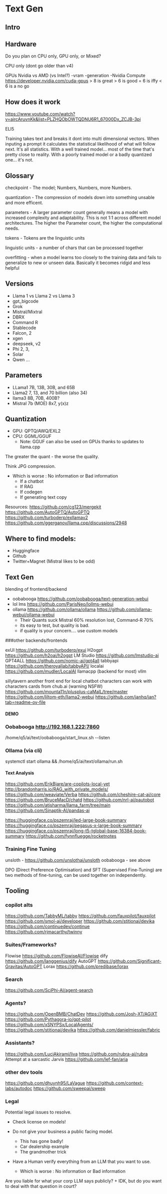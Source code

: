 Text Gen
===


## Intro

## Hardware

Do you plan on CPU only, GPU only, or Mixed?

CPU only (dont go older than v4)

GPUs Nvidia vs AMD (vs Intel?)
-vram
-generation
-Nvidia Compute https://developer.nvidia.com/cuda-gpus
    > 8 is great
    > 6 is good 
    = 6 is iffy
    < 6 is a no go

## How does it work

https://www.youtube.com/watch?v=aircAruvnKk&list=PLZHQObOWTQDNU6R1_67000Dx_ZCJB-3pi


ELI5 

Training takes text and breaks it dont into multi dimensional vectors.  When inputing a prompt it calculates the statistical likelihood of what will follow next.
It's all statistics.  With a well trained model... most of the time that's pretty close to reality. With a poorly trained model or a badly quantized one... it's not.



## Glossary

checkpoint - The model; Numbers, Numbers, more Numbers.

quantization - The compression of models down into something unsable and more efficent.  

parameters - A larger parameter count generally means a model with increased complexity and adaptability.  This is not 1:1 across different model architectures.  The higher the Parameter count, the higher the computational needs.

tokens - Tokens are the linguistic units

linguistic units - a number of chars that can be processed together


overfitting - when a model learns too closely to the training data and fails to generalize to new or unseen data. Basically it becomes ridgid and less helpful

## Versions

- Llama 1 vs Llama 2 vs Llama 3
- gpt_bigcode
- Grok
- Mistral/Mixtral
- DBRX
- Command R
- Stablecode
- Falcon, 2
- xgen
- deepseek, v2
- Phi 2, 3, 
- Solar
- Qwen
...


## Parameters

- LLama1 7B, 13B, 30B, and 65B
- Llama2 7, 13, and 70 billion  (also 34)
- llama3 8B, 70B, 400B?
- Mistral 7b (MOE) 8x7, y(x)z

## Quantization 

- GPU: QPTQ/AWQ/EXL2
- CPU: GGML/GGUF
    - Note: GGUF can also be used on GPUs thanks to updates to llama.cpp

The greater the quant - the worse the quality.

Think JPG compression.


- Which is worse : No information or Bad information
    - If a chatbot
    - If RAG
    - If codegen
    - If generating text copy



Resources:
https://github.com/cg123/mergekit
https://github.com/AutoGPTQ/AutoGPTQ
https://github.com/turboderp/exllamav2
https://github.com/ggerganov/llama.cpp/discussions/2948


## Where to find models:

- Huggingface 
- Github
- Twitter+Magnet (Mistral likes to be odd)


## Text Gen
blending of frontend/backend

- oobabooga https://github.com/oobabooga/text-generation-webui
- lol lms https://github.com/ParisNeo/lollms-webui
- ollama https://github.com/ollama/ollama https://github.com/ollama-webui/ollama-webui 
    + Their Quants suck  Mistral 60% resolution lost, Command-R 70%
    + its easy to test, but quality is bad.  
    + if quality is your concern.... use custom models
    

###other backends/frontends

exUI https://github.com/turboderp/exui
H2ogpt https://github.com/h2oai/h2ogpt
LM Studio https://github.com/lmstudio-ai
GPT4ALL https://github.com/nomic-ai/gpt4all
tabbyapi https://github.com/theroyallab/tabbyAPI/
localai https://github.com/mudler/LocalAI
llamacpp (backend for most)
vllm

sillytavern another front end for local chatbot characters can work with characters cards from chub.ai (warning NSFW)
https://github.com/mounta11n/plusplus-caMalL/tree/master
https://github.com/liltom-eth/llama2-webui
https://github.com/janhq/jan?tab=readme-ov-file

#### DEMO

### Oobabooga http://192.168.1.222:7860
/home/q5/ai/text/oobabooga/start_linux.sh --listen

### Ollama (via cli)
systemctl start ollama && /home/q5/ai/text/ollama/run.sh


#### Text Analysis
https://github.com/ErikBjare/are-copilots-local-yet
http://brandonharris.io/RAG_with_private_models/
https://github.com/weaviate/Verba
https://github.com/cheshire-cat-ai/core
https://github.com/BruceMacD/chatd
https://github.com/nrl-ai/pautobot
https://github.com/atisharma/llama_farm/tree/main
https://github.com/Sinaptik-AI/pandas-ai

https://huggingface.co/pszemraj/led-large-book-summary
https://huggingface.co/pszemraj/pegasus-x-large-book-summary
https://huggingface.co/pszemraj/long-t5-tglobal-base-16384-book-summary
https://github.com/fynnfluegge/rocketnotes


### Training Fine Tuning

unsloth - https://github.com/unslothai/unsloth
oobabooga - see above

DPO (Direct Preference Optimisation) and SFT (Supervised Fine-Tuning) are two methods of fine-tuning, can be used together on independently.


## Tooling


### copilot alts
https://github.com/TabbyML/tabby
https://github.com/fauxpilot/fauxpilot
https://github.com/smol-ai/developer
https://github.com/stitionai/devika
https://github.com/continuedev/continue
https://github.com/rjmacarthy/twinny


### Suites/Frameworks?
Flowise https://github.com/FlowiseAI/Flowise
dify https://github.com/langgenius/dify
AutoGPT https://github.com/Significant-Gravitas/AutoGPT
Lorax https://github.com/predibase/lorax


### Search
https://github.com/SciPhi-AI/agent-search


### Agents?
https://github.com/OpenBMB/ChatDev
https://github.com/Josh-XT/AGiXT
https://github.com/Pythagora-io/gpt-pilot
https://github.com/xSNYPSx/LocalAgents/
https://github.com/stitionai/devika
https://github.com/danielmiessler/fabric


### Assistants?
https://github.com/LuciAkirami/liva
https://github.com/rubra-ai/rubra
Attempt at a sarcastic Jarvis https://github.com/lef-fan/aria


### other dev tools
https://github.com/dhuynh95/LaVague
https://github.com/context-labs/autodoc
https://github.com/sweepai/sweep



###  Legal
Potential legal issues to resolve.

+ Check license on models!

+ Do not give your business a public facing model.
    + This has gone badly!
    + Car dealership example
    + The grandmother trick

+ Have a Human verify everything from an LLM that you want to use.
    + Which is worse : No information or Bad information

Are you liable for what your corp LLM says publicly?
    + IDK, but do you want to deal with that question in court?
